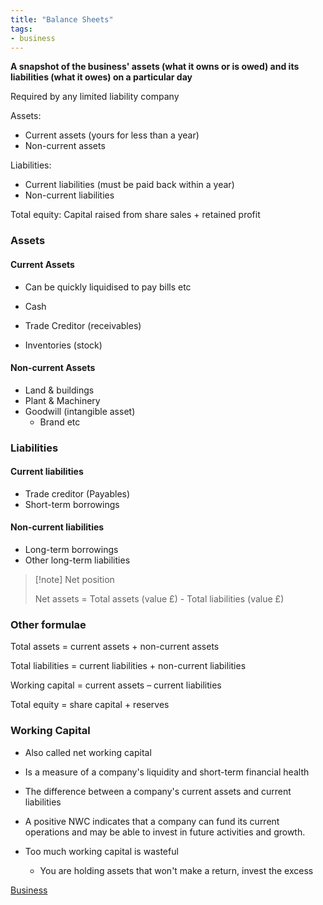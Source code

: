 ```yaml
---
title: "Balance Sheets"
tags:
- business
---
```


**A snapshot of the business' assets (what it owns or is owed) and its liabilities (what it owes) on a particular day**

Required by any limited liability company

Assets:
- Current assets (yours for less than a year)
- Non-current assets

Liabilities:
- Current liabilities (must be paid back within a year)
- Non-current liabilities

Total equity: Capital raised from share sales + retained profit


### Assets

#### Current Assets 

- Can be quickly liquidised to pay bills etc

- Cash
- Trade Creditor (receivables)
- Inventories (stock)

#### Non-current Assets

- Land & buildings
- Plant & Machinery
- Goodwill (intangible asset)
	- Brand etc

### Liabilities

#### Current liabilities

- Trade creditor (Payables)
- Short-term borrowings

#### Non-current liabilities

- Long-term borrowings
- Other long-term liabilities


> [!note] Net position
>
> Net assets = Total assets (value £) - Total liabilities (value £)


### Other formulae

Total assets = current assets + non-current assets

Total liabilities = current liabilities + non-current liabilities

Working capital = current assets – current liabilities

Total equity = share capital + reserves

### Working Capital

- Also called net working capital
- Is a measure of a company's liquidity and short-term financial health
- The difference between a company's current assets and current liabilities
- A positive NWC indicates that a company can fund its current operations and may be able to invest in future activities and growth.

- Too much working capital is wasteful
	- You are holding assets that won't make a return, invest the excess



[Business](/Business)